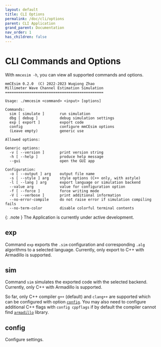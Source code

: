 ```yaml
---
layout: default
title: CLI Options
permalink: /doc/cli/options
parent: CLI Application
grand_parent: Documentation
nav_order: 1
has_children: false
---
```


# CLI Commands and Options

With `mmcesim -h`, you can view all supported commands and options.
```
mmCEsim 0.2.0  (C) 2022-2023 Wuqiong Zhao
Millimeter Wave Channel Estimation Simulation
=============================================

Usage: ./mmcesim <command> <input> [options]

Commands:
  sim [ simulate ]       run simulation
  dbg [ debug ]          debug simulation settings
  exp [ export ]         export code
  config                 configure mmCEsim options
  (Leave empty)          generic use

Allowed options:

Generic options:
  -v [ --version ]       print version string
  -h [ --help ]          produce help message
  --gui                  open the GUI app

Configuration:
  -o [ --output ] arg    output file name
  -s [ --style ] arg     style options (C++ only, with astyle)
  -l [ --lang ] arg      export language or simulation backend
  --value arg            value for configuration option
  -f [ --force ]         force writing mode
  -V [ --verbose ]       print additional information
  --no-error-compile     do not raise error if simulation compiling fails
  --no-term-color        disable colorful terminal contents
```

{: .note }
The Application is currently under active development.

## exp
Command `exp` exports the `.sim` configuration and corresponding
`.alg` algorithms to a selected language.
Currently, only export to C++ with Armadillo is supported.

## sim
Command `sim` simulates the exported code with the selected backend.
Currently, only C++ with Armadillo is supported.

So far, only C++ compiler `g++` (default) and `clang++` are supported
which can be configured with option [`config`](#config).
You may also need to configure additional C++ flags with `config cppflags`
if by default the compiler cannot find [`armadillo`](https://arma.sourceforge.net) library.

## config
Configure settings.
